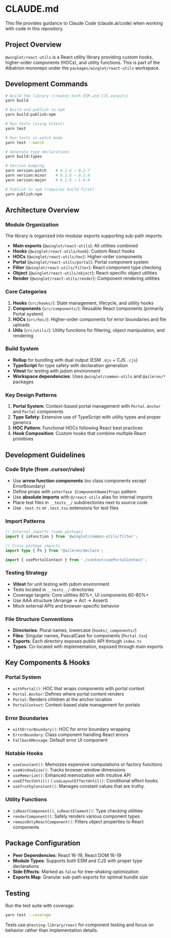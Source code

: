 # CLAUDE.md

This file provides guidance to Claude Code (claude.ai/code) when working with code in this repository.

## Project Overview

`@winglet/react-utils` is a React utility library providing custom hooks, higher-order components (HOCs), and utility functions. This is part of the Albatrion monorepo under the `packages/winglet/react-utils` workspace.

## Development Commands

```bash
# Build the library (creates both ESM and CJS outputs)
yarn build

# Build and publish to npm
yarn build:publish:npm

# Run tests (using Vitest)
yarn test

# Run tests in watch mode
yarn test --watch

# Generate type declarations
yarn build:types

# Version bumping
yarn version:patch    # 0.2.6 → 0.2.7
yarn version:minor    # 0.2.6 → 0.3.0
yarn version:major    # 0.2.6 → 1.0.0

# Publish to npm (requires build first)
yarn publish:npm
```

## Architecture Overview

### Module Organization

The library is organized into modular exports supporting sub-path imports:

- **Main exports** (`@winglet/react-utils`): All utilities combined
- **Hooks** (`@winglet/react-utils/hook`): Custom React hooks
- **HOCs** (`@winglet/react-utils/hoc`): Higher-order components
- **Portal** (`@winglet/react-utils/portal`): Portal component system
- **Filter** (`@winglet/react-utils/filter`): React component type checking
- **Object** (`@winglet/react-utils/object`): React-specific object utilities
- **Render** (`@winglet/react-utils/render`): Component rendering utilities

### Core Categories

1. **Hooks** (`src/hooks/`): State management, lifecycle, and utility hooks
2. **Components** (`src/components/`): Reusable React components (primarily Portal system)
3. **HOCs** (`src/hoc/`): Higher-order components for error boundaries and file uploads
4. **Utils** (`src/utils/`): Utility functions for filtering, object manipulation, and rendering

### Build System

- **Rollup** for bundling with dual output (ESM `.mjs` + CJS `.cjs`)
- **TypeScript** for type safety with declaration generation
- **Vitest** for testing with jsdom environment
- **Workspace dependencies**: Uses `@winglet/common-utils` and `@aileron/*` packages

### Key Design Patterns

1. **Portal System**: Context-based portal management with `Portal.Anchor` and `Portal` components
2. **Type Safety**: Extensive use of TypeScript with utility types and proper generics
3. **HOC Pattern**: Functional HOCs following React best practices
4. **Hook Composition**: Custom hooks that combine multiple React primitives

## Development Guidelines

### Code Style (from .cursor/rules)

- Use **arrow function components** (no class components except ErrorBoundary)
- Define props with `interface {ComponentName}Props` pattern
- Use **absolute imports** with `@/react-utils` alias for internal imports
- Place test files in `__tests__/` subdirectories next to source code
- Use `.test.ts` or `.test.tsx` extensions for test files

### Import Patterns

```typescript
// Internal imports (same package)
import { isFunction } from '@winglet/common-utils/filter';

// Cross-package imports
import type { Fn } from '@aileron/declare';

import { usePortalContext } from './context/usePortalContext';
```

### Testing Strategy

- **Vitest** for unit testing with jsdom environment
- Tests located in `__tests__/` directories
- Coverage targets: Core utilities 80%+, UI components 60-80%+
- Use AAA structure (Arrange → Act → Assert)
- Mock external APIs and browser-specific behavior

### File Structure Conventions

- **Directories**: Plural names, lowercase (`hooks/`, `components/`)
- **Files**: Singular names, PascalCase for components (`Portal.tsx`)
- **Exports**: Each directory exposes public API through `index.ts`
- **Types**: Co-located with implementation, exposed through main exports

## Key Components & Hooks

### Portal System

- `withPortal()`: HOC that wraps components with portal context
- `Portal.Anchor`: Defines where portal content renders
- `Portal`: Renders children at the anchor location
- `PortalContext`: Context-based state management for portals

### Error Boundaries

- `withErrorBoundary()`: HOC for error boundary wrapping
- `ErrorBoundary`: Class component handling React errors
- `FallbackMessage`: Default error UI component

### Notable Hooks

- `useConstant()`: Memoizes expensive computations or factory functions
- `useWindowSize()`: Tracks browser window dimensions
- `useMemorize()`: Enhanced memoization with intuitive API
- `useEffectUntil()` / `useLayoutEffectUntil()`: Conditional effect hooks
- `useTruthyConstant()`: Manages constant values that are truthy.

### Utility Functions

- `isReactComponent()`, `isReactElement()`: Type checking utilities
- `renderComponent()`: Safely renders various component types
- `remainOnlyReactComponent()`: Filters object properties to React components

## Package Configuration

- **Peer Dependencies**: React 16-19, React DOM 16-19
- **Module Types**: Supports both ESM and CJS with proper type declarations
- **Side Effects**: Marked as `false` for tree-shaking optimization
- **Exports Map**: Granular sub-path exports for optimal bundle size

## Testing

Run the test suite with coverage:

```bash
yarn test --coverage
```

Tests use `@testing-library/react` for component testing and focus on behavior rather than implementation details.

